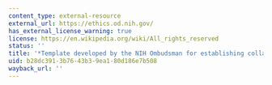 ```yaml
---
content_type: external-resource
external_url: https://ethics.od.nih.gov/
has_external_license_warning: true
license: https://en.wikipedia.org/wiki/All_rights_reserved
status: ''
title: '*Template developed by the NIH Ombudsman for establishing collaborations*'
uid: b28dc391-3b76-43b3-9ea1-80d186e7b508
wayback_url: ''
---
```

